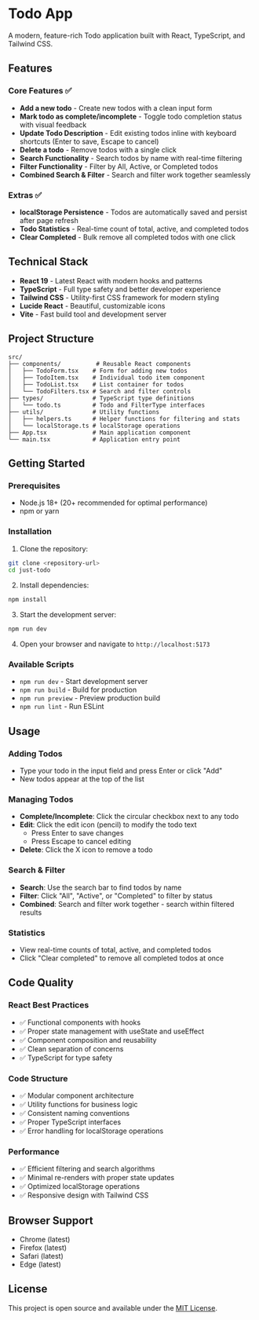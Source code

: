 # Todo App

A modern, feature-rich Todo application built with React, TypeScript, and Tailwind CSS.

## Features

### Core Features ✅

- **Add a new todo** - Create new todos with a clean input form
- **Mark todo as complete/incomplete** - Toggle todo completion status with visual feedback
- **Update Todo Description** - Edit existing todos inline with keyboard shortcuts (Enter to save, Escape to cancel)
- **Delete a todo** - Remove todos with a single click
- **Search Functionality** - Search todos by name with real-time filtering
- **Filter Functionality** - Filter by All, Active, or Completed todos
- **Combined Search & Filter** - Search and filter work together seamlessly

### Extras ✅

- **localStorage Persistence** - Todos are automatically saved and persist after page refresh
- **Todo Statistics** - Real-time count of total, active, and completed todos
- **Clear Completed** - Bulk remove all completed todos with one click

## Technical Stack

- **React 19** - Latest React with modern hooks and patterns
- **TypeScript** - Full type safety and better developer experience
- **Tailwind CSS** - Utility-first CSS framework for modern styling
- **Lucide React** - Beautiful, customizable icons
- **Vite** - Fast build tool and development server

## Project Structure

```
src/
├── components/          # Reusable React components
│   ├── TodoForm.tsx    # Form for adding new todos
│   ├── TodoItem.tsx    # Individual todo item component
│   ├── TodoList.tsx    # List container for todos
│   └── TodoFilters.tsx # Search and filter controls
├── types/              # TypeScript type definitions
│   └── todo.ts         # Todo and FilterType interfaces
├── utils/              # Utility functions
│   ├── helpers.ts      # Helper functions for filtering and stats
│   └── localStorage.ts # localStorage operations
├── App.tsx             # Main application component
└── main.tsx            # Application entry point
```

## Getting Started

### Prerequisites

- Node.js 18+ (20+ recommended for optimal performance)
- npm or yarn

### Installation

1. Clone the repository:

```bash
git clone <repository-url>
cd just-todo
```

2. Install dependencies:

```bash
npm install
```

3. Start the development server:

```bash
npm run dev
```

4. Open your browser and navigate to `http://localhost:5173`

### Available Scripts

- `npm run dev` - Start development server
- `npm run build` - Build for production
- `npm run preview` - Preview production build
- `npm run lint` - Run ESLint

## Usage

### Adding Todos

- Type your todo in the input field and press Enter or click "Add"
- New todos appear at the top of the list

### Managing Todos

- **Complete/Incomplete**: Click the circular checkbox next to any todo
- **Edit**: Click the edit icon (pencil) to modify the todo text
  - Press Enter to save changes
  - Press Escape to cancel editing
- **Delete**: Click the X icon to remove a todo

### Search & Filter

- **Search**: Use the search bar to find todos by name
- **Filter**: Click "All", "Active", or "Completed" to filter by status
- **Combined**: Search and filter work together - search within filtered results

### Statistics

- View real-time counts of total, active, and completed todos
- Click "Clear completed" to remove all completed todos at once

## Code Quality

### React Best Practices

- ✅ Functional components with hooks
- ✅ Proper state management with useState and useEffect
- ✅ Component composition and reusability
- ✅ Clean separation of concerns
- ✅ TypeScript for type safety

### Code Structure

- ✅ Modular component architecture
- ✅ Utility functions for business logic
- ✅ Consistent naming conventions
- ✅ Proper TypeScript interfaces
- ✅ Error handling for localStorage operations

### Performance

- ✅ Efficient filtering and search algorithms
- ✅ Minimal re-renders with proper state updates
- ✅ Optimized localStorage operations
- ✅ Responsive design with Tailwind CSS

## Browser Support

- Chrome (latest)
- Firefox (latest)
- Safari (latest)
- Edge (latest)

## License

This project is open source and available under the [MIT License](LICENSE).
